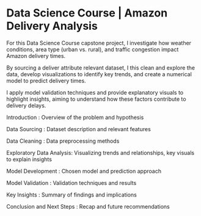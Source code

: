 # Data Science Course | Amazon Delivery Analysis
 
For this Data Science Course capstone project, I investigate how weather conditions, area type (urban vs. rural), and traffic congestion impact Amazon delivery times. 

By sourcing a deliver attribute relevant dataset, I this clean and explore the data, develop visualizations to identify key trends, and create a numerical model to predict delivery times. 

I apply model validation techniques and provide explanatory visuals to highlight insights, aiming to understand how these factors contribute to delivery delays.


Introduction : Overview of the problem and hypothesis

Data Sourcing : Dataset description and relevant features

Data Cleaning : Data preprocessing methods

Exploratory Data Analysis: Visualizing trends and relationships, key visuals to explain insights

Model Development :  Chosen model and prediction approach

Model Validation : Validation techniques and results

Key Insights : Summary of findings and implications

Conclusion and Next Steps : Recap and future recommendations



